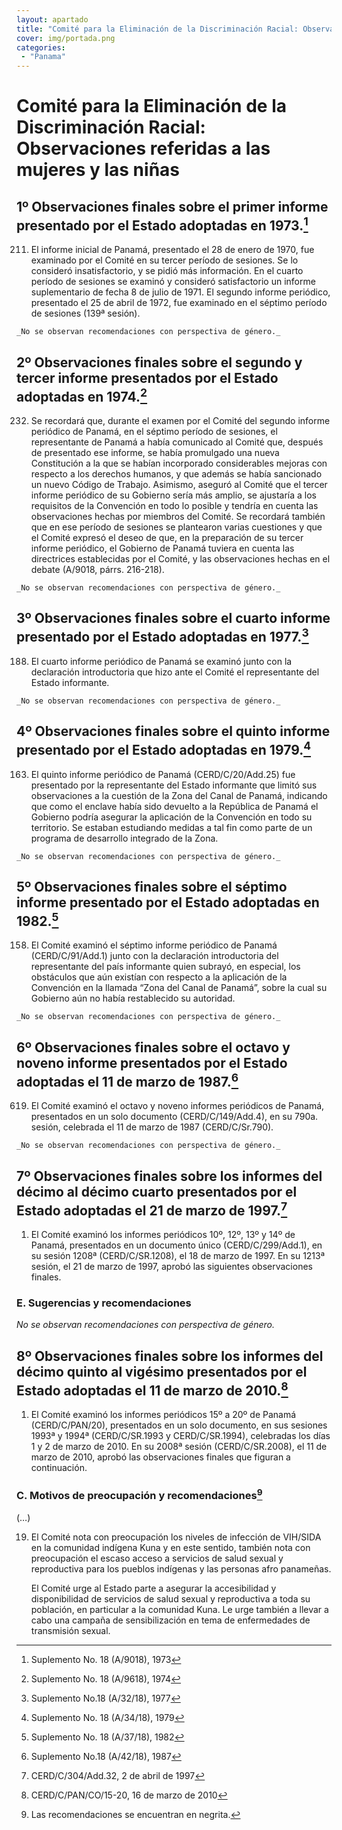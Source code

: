 ```yaml
---
layout: apartado
title: "Comité para la Eliminación de la Discriminación Racial: Observaciones referidas a las mujeres y las niñas"
cover: img/portada.png
categories:
 - "Panama"
---
```


# Comité para la Eliminación de la Discriminación Racial: Observaciones referidas a las mujeres y las niñas

## 1º Observaciones finales sobre el primer informe presentado por el Estado adoptadas en 1973.[^634]

211. El informe inicial de Panamá, presentado el 28 de enero de 1970, fue
examinado por el Comité en su tercer período de sesiones. Se lo consideró
insatisfactorio, y se pidió más información. En el cuarto período de
sesiones se examinó y consideró satisfactorio un informe suplementario de
fecha 8 de julio de 1971. El segundo informe periódico, presentado el 25 de
abril de 1972, fue examinado en el séptimo período de sesiones (139ª
sesión).

	_No se observan recomendaciones con perspectiva de género._

## 2º Observaciones finales sobre el segundo y tercer informe presentados por el Estado adoptadas en 1974.[^635]

232. Se recordará que, durante el examen por el Comité del segundo informe
periódico de Panamá, en el séptimo período de sesiones, el representante de
Panamá a había comunicado al Comité que, después de presentado ese informe,
se había promulgado una nueva Constitución a la que se habían incorporado
considerables mejoras con respecto a los derechos humanos, y que además se
había sancionado un nuevo Código de Trabajo. Asimismo, aseguró al Comité
que el tercer informe periódico de su Gobierno sería más amplio, se
ajustaría a los requisitos de la Convención en todo lo posible y tendría en
cuenta las observaciones hechas por miembros del Comité. Se recordará
también que en ese período de sesiones se plantearon varias cuestiones y
que el Comité expresó el deseo de que, en la preparación de su tercer
informe periódico, el Gobierno de Panamá tuviera en cuenta las directrices
establecidas por el Comité, y las observaciones hechas en el debate
(A/9018, párrs. 216-218).

	_No se observan recomendaciones con perspectiva de género._

## 3º Observaciones finales sobre el cuarto informe presentado por el Estado adoptadas en 1977.[^636]

188. El cuarto informe periódico de Panamá se examinó junto con la
declaración introductoria que hizo ante el Comité el representante del
Estado informante.

	_No se observan recomendaciones con perspectiva de género._

## 4º Observaciones finales sobre el quinto informe presentado por el Estado adoptadas en 1979.[^637]

163. El quinto informe periódico de Panamá (CERD/C/20/Add.25) fue
presentado por la representante del Estado informante que limitó sus
observaciones a la cuestión de la Zona del Canal de Panamá, indicando que
como el enclave había sido devuelto a la República de Panamá el Gobierno
podría asegurar la aplicación de la Convención en todo su territorio. Se
estaban estudiando medidas a tal fin como parte de un programa de
desarrollo integrado de la Zona.

	_No se observan recomendaciones con perspectiva de género._

## 5º Observaciones finales sobre el séptimo informe presentado por el Estado adoptadas en 1982.[^638]

158. El Comité examinó el séptimo informe periódico de Panamá
(CERD/C/91/Add.1) junto con la declaración introductoria del representante
del país informante quien subrayó, en especial, los obstáculos que aún
existían con respecto a la aplicación de la Convención en la llamada “Zona
del Canal de Panamá”, sobre la cual su Gobierno aún no había restablecido
su autoridad.

	_No se observan recomendaciones con perspectiva de género._

## 6º Observaciones finales sobre el octavo y noveno informe presentados por el Estado adoptadas el 11 de marzo de 1987.[^639]

619. El Comité examinó el octavo y noveno informes periódicos de Panamá,
presentados en un solo documento (CERD/C/149/Add.4), en su 790a. sesión,
celebrada el 11 de marzo de 1987 (CERD/C/Sr.790).

	_No se observan recomendaciones con perspectiva de género._

## 7º Observaciones finales sobre los informes del décimo al décimo cuarto presentados por el Estado adoptadas el 21 de marzo de 1997.[^640]

1. El Comité examinó los informes periódicos 10º, 12º, 13º y 14º de Panamá,
presentados en un documento único (CERD/C/299/Add.1), en su sesión 1208ª
(CERD/C/SR.1208), el 18 de marzo de 1997. En su 1213ª sesión, el 21 de
marzo de 1997, aprobó las siguientes observaciones finales.

### E. Sugerencias y recomendaciones

_No se observan recomendaciones con perspectiva de género._

## 8º Observaciones finales sobre los informes del décimo quinto al vigésimo presentados por el Estado adoptadas el 11 de marzo de 2010.[^641]

1. El Comité examinó los informes periódicos 15º a 20º de Panamá
(CERD/C/PAN/20), presentados en un solo documento, en sus sesiones 1993ª y
1994ª (CERD/C/SR.1993 y CERD/C/SR.1994), celebradas los días 1 y 2 de marzo
de 2010. En su 2008ª sesión (CERD/C/SR.2008), el 11 de marzo de 2010,
aprobó las observaciones finales que figuran a continuación.

### C. Motivos de preocupación y recomendaciones[^642]

(…)

19. El Comité nota con preocupación los niveles de infección de VIH/SIDA en
la comunidad indígena Kuna y en este sentido, también nota con preocupación
el escaso acceso a servicios de salud sexual y reproductiva para los
pueblos indígenas y las personas afro panameñas.

	El Comité urge al Estado parte a asegurar la accesibilidad y disponibilidad
	de servicios de salud sexual y reproductiva a toda su población, en
	particular a la comunidad Kuna. Le urge también a llevar a cabo una campaña
	de sensibilización en tema de enfermedades de transmisión sexual.


[^634]: Suplemento No. 18 (A/9018), 1973
[^635]: Suplemento No. 18 (A/9618), 1974
[^636]: Suplemento No.18 (A/32/18), 1977
[^637]: Suplemento No. 18 (A/34/18), 1979
[^638]: Suplemento No. 18 (A/37/18), 1982
[^639]: Suplemento No.18 (A/42/18), 1987
[^640]: CERD/C/304/Add.32, 2 de abril de 1997
[^641]: CERD/C/PAN/CO/15-20, 16 de marzo de 2010
[^642]: Las recomendaciones se encuentran en negrita.


